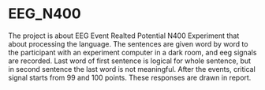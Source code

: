 # EEG_N400
The project is about EEG Event Realted Potential N400 Experiment that about processing the language.
The sentences are given word by word to the participant with an experiment computer in a dark room, and eeg signals are recorded.
Last word of first sentence is logical for whole sentence, but in second sentence the last word is not meaningful. 
After the events, critical signal starts from 99 and 100 points. These responses are drawn in report. 
